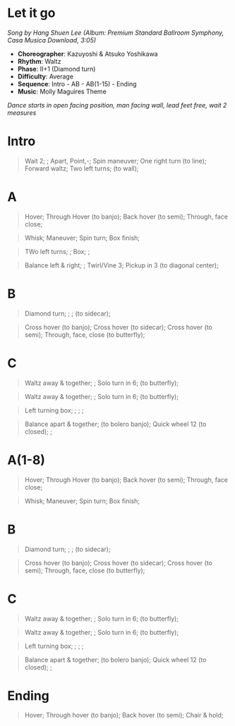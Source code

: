# Let it go
*Song by Hang Shuen Lee (Album: Premium Standard Ballroom Symphony, Casa Musica Download, 3:05)*

* **Choreographer**: Kazuyoshi & Atsuko Yoshikawa
* **Rhythm**: Waltz
* **Phase**: II+1 (Diamond turn)
* **Difficulty**: Average
* **Sequence**: Intro - AB - AB(1-15) - Ending
* **Music**: Molly Maguires Theme

*Dance starts in open facing position, man facing wall, lead feet free, wait 2 measures*

# Intro

> Wait 2; ; Apart, Point,-; Spin maneuver; One right turn (to line);
> Forward waltz; Two left turns; (to wall);

# A

> Hover; Through Hover (to banjo); Back hover (to semi); Through, face close;

> Whisk; Maneuver; Spin turn; Box finish;

> TWo left turns; ; Box; ;

> Balance left & right; ; Twirl/Vine 3; Pickup in 3 (to diagonal center);

# B

> Diamond turn; ; ; (to sidecar);

> Cross hover (to banjo); Cross hover (to sidecar); Cross hover (to semi); Through, face, close (to butterfly);

# C


> Waltz away & together; ; Solo turn in 6; (to butterfly);

> Waltz away & together; ; Solo turn in 6; (to butterfly);

> Left turning box; ; ; ;

> Balance apart & together; (to bolero banjo); Quick wheel 12 (to closed); ;

# A(1-8)

> Hover; Through Hover (to banjo); Back hover (to semi); Through, face close;

> Whisk; Maneuver; Spin turn; Box finish;


# B

> Diamond turn; ; ; (to sidecar);

> Cross hover (to banjo); Cross hover (to sidecar); Cross hover (to semi); Through, face, close (to butterfly);

# C

> Waltz away & together; ; Solo turn in 6; (to butterfly);

> Waltz away & together; ; Solo turn in 6; (to butterfly);

> Left turning box; ; ; ;

> Balance apart & together; (to bolero banjo); Quick wheel 12 (to closed); ;

# Ending

> Hover; Through hover (to banjo); Back hover (to semi); Chair & hold;
